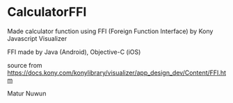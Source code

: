 # CalculatorFFI

Made calculator function using FFI (Foreign Function Interface) by Kony Javascript Visualizer

FFI made by Java (Android), Objective-C (iOS)

source from https://docs.kony.com/konylibrary/visualizer/app_design_dev/Content/FFI.htm

Matur Nuwun
